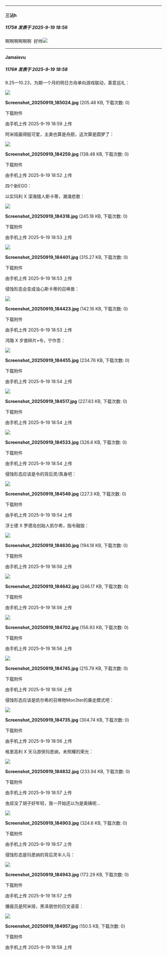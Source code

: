 ﻿
*****

####  三沾h  
##### 1175#       发表于 2025-9-19 18:56

啊啊啊啊啊啊  好帅<img src="https://p.sda1.dev/27/f534213b5d004ab0bc62d2c2bc923742/image.jpg" referrerpolicy="no-referrer">

*****

####  Jamaisvu  
##### 1176#       发表于 2025-9-19 18:58

9.25—10.23，为期一个月的明日方舟单向游戏联动，善意巡礼：

<img src="https://img.stage1st.com/forum/202509/19/185908uxsb7vt8vso7toro.jpg" referrerpolicy="no-referrer">

<strong>Screenshot_20250919_185024.jpg</strong> (205.48 KB, 下载次数: 0)

下载附件

由手机上传
2025-9-19 18:59 上传

阿米娅画得挺可爱，主美也算是舟厨，这次算是圆梦了：

<img src="https://img.stage1st.com/forum/202509/19/185219a754norhon443736.jpg" referrerpolicy="no-referrer">

<strong>Screenshot_20250919_184259.jpg</strong> (138.48 KB, 下载次数: 0)

下载附件

由手机上传
2025-9-19 18:52 上传

四个新EGO：

以实玛利 X 深海猎人斯卡蒂，潮涌悲歌：

<img src="https://img.stage1st.com/forum/202509/19/185301w711lmmtlflt11eg.jpg" referrerpolicy="no-referrer">

<strong>Screenshot_20250919_184318.jpg</strong> (245.18 KB, 下载次数: 0)

下载附件

由手机上传
2025-9-19 18:53 上传

<img src="https://img.stage1st.com/forum/202509/19/185301qvqqyszksnjkwosy.jpg" referrerpolicy="no-referrer">

<strong>Screenshot_20250919_184401.jpg</strong> (315.27 KB, 下载次数: 0)

下载附件

由手机上传
2025-9-19 18:53 上传

侵蚀形态会变成浊心斯卡蒂的召唤兽：

<img src="https://img.stage1st.com/forum/202509/19/185301xulgnsgogn7dp64j.jpg" referrerpolicy="no-referrer">

<strong>Screenshot_20250919_184423.jpg</strong> (142.16 KB, 下载次数: 0)

下载附件

由手机上传
2025-9-19 18:53 上传

鸿璐 X 岁兽碎片•令，宁作吾：

<img src="https://img.stage1st.com/forum/202509/19/185412bk79okl37q5xo20k.jpg" referrerpolicy="no-referrer">

<strong>Screenshot_20250919_184455.jpg</strong> (234.76 KB, 下载次数: 0)

下载附件

由手机上传
2025-9-19 18:54 上传

<img src="https://img.stage1st.com/forum/202509/19/185412hkzyn9gj6ngzx7kx.jpg" referrerpolicy="no-referrer">

<strong>Screenshot_20250919_184517.jpg</strong> (227.83 KB, 下载次数: 0)

下载附件

由手机上传
2025-9-19 18:54 上传

<img src="https://img.stage1st.com/forum/202509/19/185412naoa8azeurp8yeyq.jpg" referrerpolicy="no-referrer">

<strong>Screenshot_20250919_184533.jpg</strong> (326.6 KB, 下载次数: 0)

下载附件

由手机上传
2025-9-19 18:54 上传

侵蚀形态应该是令的背后灵/真身吧：

<img src="https://img.stage1st.com/forum/202509/19/185413z2ff3893uzx638v8.jpg" referrerpolicy="no-referrer">

<strong>Screenshot_20250919_184549.jpg</strong> (227.3 KB, 下载次数: 0)

下载附件

由手机上传
2025-9-19 18:54 上传

浮士德 X 罗德岛创始人凯尔希，指令融毁：

<img src="https://img.stage1st.com/forum/202509/19/185604k34tljsctlsh3q23.jpg" referrerpolicy="no-referrer">

<strong>Screenshot_20250919_184630.jpg</strong> (194.18 KB, 下载次数: 0)

下载附件

由手机上传
2025-9-19 18:56 上传

<img src="https://img.stage1st.com/forum/202509/19/185604ww0wtf08z05xxx09.jpg" referrerpolicy="no-referrer">

<strong>Screenshot_20250919_184642.jpg</strong> (246.17 KB, 下载次数: 0)

下载附件

由手机上传
2025-9-19 18:56 上传

<img src="https://img.stage1st.com/forum/202509/19/185604zvsfjpss3se2zm9f.jpg" referrerpolicy="no-referrer">

<strong>Screenshot_20250919_184702.jpg</strong> (156.93 KB, 下载次数: 0)

下载附件

由手机上传
2025-9-19 18:56 上传

<img src="https://img.stage1st.com/forum/202509/19/185605lz6b6j1rbjh9uhzr.jpg" referrerpolicy="no-referrer">

<strong>Screenshot_20250919_184745.jpg</strong> (215.79 KB, 下载次数: 0)

下载附件

由手机上传
2025-9-19 18:56 上传

侵蚀形态应该是凯尔希的召唤物Mon3ter的暴走模式吧：

<img src="https://img.stage1st.com/forum/202509/19/185605n04xscp0cc6se40v.jpg" referrerpolicy="no-referrer">

<strong>Screenshot_20250919_184735.jpg</strong> (304.74 KB, 下载次数: 0)

下载附件

由手机上传
2025-9-19 18:56 上传

格里高利 X 天马游侠玛恩纳，未照耀的荣光：

<img src="https://img.stage1st.com/forum/202509/19/185731ok4731ccra3v34cu.jpg" referrerpolicy="no-referrer">

<strong>Screenshot_20250919_184832.jpg</strong> (233.94 KB, 下载次数: 0)

下载附件

由手机上传
2025-9-19 18:57 上传

虫叔没了胡子好年轻，我一开始还以为是奥姨呢...

<img src="https://img.stage1st.com/forum/202509/19/185731knuwk4kimuagzg99.jpg" referrerpolicy="no-referrer">

<strong>Screenshot_20250919_184903.jpg</strong> (324.6 KB, 下载次数: 0)

下载附件

由手机上传
2025-9-19 18:57 上传

侵蚀形态是玛恩纳的背后灵半人马：

<img src="https://img.stage1st.com/forum/202509/19/185731sllwivw0vj55jwqj.jpg" referrerpolicy="no-referrer">

<strong>Screenshot_20250919_184943.jpg</strong> (172.29 KB, 下载次数: 0)

下载附件

由手机上传
2025-9-19 18:57 上传

播报员是阿米娅，黑泽朋世的日文语音：

<img src="https://img.stage1st.com/forum/202509/19/185841domt45sncg3col01.jpg" referrerpolicy="no-referrer">

<strong>Screenshot_20250919_184957.jpg</strong> (150.5 KB, 下载次数: 0)

下载附件

由手机上传
2025-9-19 18:58 上传


